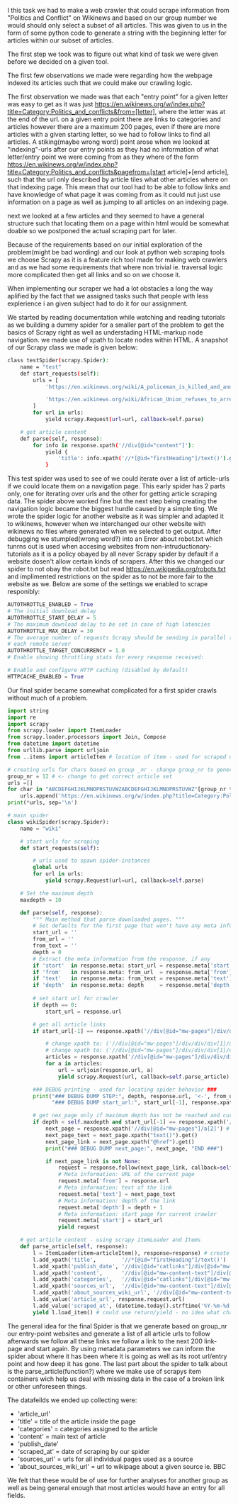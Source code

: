 I this task we had to make a web crawler that could scrape information from "Politics and Conflict" on Wikinews and based on our group number we would should only select a subset of all articles. This was given to us in the form of some python code to generate a string with the beginning letter for articles within our subset of articles.

The first step we took was to figure out what kind of task we were given before we decided on a given tool.

The first few observations we made were regarding how the webpage indexed its articles such that we could make our crawling logic.

The first observation we made was that each "entry point" for a given letter was easy to get as it was just https://en.wikinews.org/w/index.php?title=Category:Politics_and_conflicts&from=[letter], where the letter was at the end of the url. on a given entry point there are links to categories and articles however there are a maximum 200 pages, even if there are more articles with a given starting letter, so we had to follow links to find all articles. A stiking(maybe wrong word) point arose when we looked at "indexing"-urls after our entry points as they had no information of what letter/entry point we were coming from as they where of the form https://en.wikinews.org/w/index.php?title=Category:Politics_and_conflicts&pagefrom=[start article]+[end article], such that the url only described by article tiles what other articles where on that indexing page. This mean that our tool had to be able to follow links and have knowledge of what page it was coming from as it could nut just use information on a page as well as jumping to all articles on an indexing page.

next we looked at a few articles and they seemed to have a general structure such that locating them on a page within html would be somewhat doable so we postponed the actual scraping part for later.

Because of the requirements based on our initial exploration of the problem(might be bad wording) and our look at python web scraping tools we choose Scrapy as it is a feature rich tool made for making web crawlers and as we had some requirements that where non trivial ie. traversal logic more complicated then get all links and so on we choose it.

When implementing our scraper we had a lot obstacles a long the way aplified by the fact that we assigned tasks such that people with less explerience i an given subject had to do it for our assignment.

We started by reading documentation while watching and reading tutorials as we building a dummy spider for a smaller part of the problem to get the basics of Scrapy right as well as understading HTML-markup node navigation. we made use of xpath to locate nodes within HTML. A snapshot of our Scrapy class we made is given below:

``` bash
class testSpider(scrapy.Spider):
    name = "test"
    def start_requests(self):
        urls = [
            'https://en.wikinews.org/wiki/A_policeman_is_killed_and_another_one_is_tortured_in_MST_camp,_in_Brazil',

            'https://en.wikinews.org/wiki/African_Union_refuses_to_arrest_Sudan%27s_President_for_war_crimes',
        ]
        for url in urls:
            yield scrapy.Request(url=url, callback=self.parse)

    # get article content
    def parse(self, response):
        for info in response.xpath('//div[@id="content"]'):
            yield {
                'title': info.xpath('//*[@id="firstHeading"]/text()').get(),
            }
```
This test spider was used to see of we could iterate over a list of article-urls if we could locate them on a navigation page. This early spider has 2 parts only, one for iterating over urls and the other for getting article scraping data. The spider above worked fine but the next step being creating the navigation logic became the biggest hurdle caused by a simple ting. We wrote the spider logic for another website as it was simpler and adapted it to wikinews, however when we interchanged our other website with wikinews no files where generated when we selected to get output. After debugging we stumpled(wrong word?) into an Error about robot.txt which tunrns out is used when accesing websites from non-intruductionary-tutorials as it is a policy obayed by all never Scrapy spider by default if a website dosen't allow certain kinds of scrapers. After this we changed our spider to not obay the robot.txt but read https://en.wikipedia.org/robots.txt and implimented restrictions on the spider as to not be more fair to the website as we. Below are some of the settings we enabled to scrape responibly:

``` python
AUTOTHROTTLE_ENABLED = True
# The initial download delay
AUTOTHROTTLE_START_DELAY = 5
# The maximum download delay to be set in case of high latencies
AUTOTHROTTLE_MAX_DELAY = 30
# The average number of requests Scrapy should be sending in parallel to
# each remote server
AUTOTHROTTLE_TARGET_CONCURRENCY = 1.0
# Enable showing throttling stats for every response received:

# Enable and configure HTTP caching (disabled by default)
HTTPCACHE_ENABLED = True
```

Our final spider became somewhat complicated for a first spider crawls without much of a problem.


``` python
import string
import re
import scrapy
from scrapy.loader import ItemLoader
from scrapy.loader.processors import Join, Compose
from datetime import datetime
from urllib.parse import urljoin
from ..items import articleItem # location of item - used for scraped data structure

# creating urls for chars based on group _nr - change group_nr to generate start_urls
group_nr = 12 # <- change to get correct article set
urls =[]
for char in "ABCDEFGHIJKLMNOPRSTUVWZABCDEFGHIJKLMNOPRSTUVWZ"[group_nr % 23:group_nr % 23+10]:
    urls.append('https://en.wikinews.org/w/index.php?title=Category:Politics_and_conflicts&from=' + char)
print(*urls, sep='\n')

# main spider
class wikiSpider(scrapy.Spider):
    name = "wiki"

    # start urls for scraping
    def start_requests(self):

        # urls used to spawn spider-instances
        global urls
        for url in urls:
            yield scrapy.Request(url=url, callback=self.parse)

    # Set the maximum depth
    maxdepth = 10

    def parse(self, response):
        """ Main method that parse downloaded pages. """
        # Set defaults for the first page that won't have any meta information
        start_url = ''
        from_url = ''
        from_text = ''
        depth = 0
        # Extract the meta information from the response, if any
        if 'start'  in response.meta: start_url = response.meta['start']
        if 'from'   in response.meta: from_url  = response.meta['from']
        if 'text'   in response.meta: from_text = response.meta['text']
        if 'depth'  in response.meta: depth     = response.meta['depth']
        
        # set start url for crawler
        if depth == 0:
            start_url = response.url

        # get all article links
        if start_url[-1] == response.xpath('//div[@id="mw-pages"]/div/div/div[1]/h3/text()').get(): # chek that current letter is on page

            # change xpath to: ('//div[@id="mw-pages"]/div/div/div[1]/ul/li[1]/a/@href') <- 1   page
            # change xpath to: ('//div[@id="mw-pages"]/div/div/div[1]/ul/li/a/@href')    <- 200 pages
            articles = response.xpath('//div[@id="mw-pages"]/div/div/div[1]/ul/li/a/@href').getall()
            for a in articles:
                url = urljoin(response.url, a)
                yield scrapy.Request(url, callback=self.parse_article)

        ### DEBUG printing - used for locating spider behavior ###
        print("### DEBUG DUMP STEP:", depth, response.url, '<-', from_url, from_text, "END ###",
              "### DEBUG DUMP start_url:", start_url[-1], response.xpath('//div[@id="mw-pages"]/div/div/div[1]/h3/text()').get(),"char_page END ###")

        # get nex_page only if maximum depth has not be reached and current char is still on page
        if depth < self.maxdepth and start_url[-1] == response.xpath('//div[@id="mw-pages"]/div/div/div[1]/h3/text()').get():
            next_page = response.xpath('//div[@id="mw-pages"]/a[2]') # location of next link
            next_page_text = next_page.xpath("text()").get()
            next_page_link = next_page.xpath("@href").get()
            print("### DEBUG DUMP next_page:", next_page, "END ###")

            if next_page_link is not None:
                request = response.follow(next_page_link, callback=self.parse)
                # Meta information: URL of the current page
                request.meta['from'] = response.url
                # Meta information: text of the link
                request.meta['text'] = next_page_text
                # Meta information: depth of the link
                request.meta['depth'] = depth + 1
                # Meta information: start page for current crawler
                request.meta['start'] = start_url
                yield request

    # get article content - using scrapy itemLoader and Items
    def parse_article(self, response):
        l = ItemLoader(item=articleItem(), response=response) # create itemloader l - following is adding to Fields
        l.add_xpath('title',        '//*[@id="firstHeading"]/text()')
        l.add_xpath('publish_date', '//div[@id="catlinks"]/div[@id="mw-normal-catlinks"]/ul/li/a/text()',re='(?:Jan(?:uary)?|Feb(?:ruary)?|Mar(?:ch)?|Apr(?:il)?|May|Jun(?:e)?|Jul(?:y)?|Aug(?:ust)?|Sep(?:tember)?|Oct(?:ober)?|Nov(?:ember)?|Dec(?:ember)?)[\s,]*(?:\d{1,2})[\s,]*(?:\d{4})')
        l.add_xpath('content',      '//div[@id="mw-content-text"]/div[@class="mw-parser-output"]/p/text()|//div[@id="mw-content-text"]/div[@class="mw-parser-output"]/p/child::a/text()|//div[@id="mw-content-text"]/div[@class="mw-parser-output"]/ul/li/text()', Join(' '))
        l.add_xpath('categories',   '//div[@id="catlinks"]/div[@id="mw-normal-catlinks"]/ul/li/a/text()')
        l.add_xpath('sources_url',  '//div[@id="mw-content-text"]/div[@class="mw-parser-output"]/ul/li/span/a/@href')
        l.add_xpath('about_sources_wiki_url', '//div[@id="mw-content-text"]/div[@class="mw-parser-output"]/ul/li/span/i/span/a/@href')
        l.add_value('article_url', response.request.url)
        l.add_value('scraped_at', (datetime.today().strftime('%Y-%m-%d')) )
        yield l.load_item() # could use return/yield - no idea what changesw
```

The general idea for the final Spider is that we generate based on group_nr our entry-point websites and generate a list of all article urls to follow afterwards we follow all these links we follow a link to the next 200 link-page and start again. By using metadata parameters we can inform the spider about where it has been where it is going as well as its root url/entry point and how deep it has gone. The last part about the spider to talk about is the parse_article(function?) where we make use of scrapys item containers wich help us deal with missing data in the case of a broken link or other unforeseen things.

The datafeilds we ended up collecting were:
* 'article_url'
* 'title' = title of the article inside the page
* 'categories' = categories assigned to the article
* 'content' = main text of article
* 'publish_date'
* 'scraped_at' = date of scraping by our spider
* 'sources_url' = urls for all individual pages used as a source
* 'about_sources_wiki_url' = url to wikipage about a given source ie. BBC

We felt that these would be of use for further analyses for another group as well as being general enough that most articles would have an entry for all fields.



